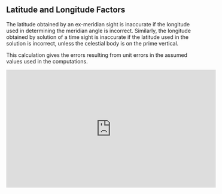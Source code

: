 ## Latitude and Longitude Factors
The latitude obtained by an ex-meridian sight is inaccurate if the longitude used in determining the meridian angle is incorrect. Similarly, the longitude obtained by solution of a time sight is inaccurate if the latitude used in the solution is incorrect, unless the celestial body is on the prime vertical.

This calculation gives the errors resulting from unit errors in the assumed values used in the computations. 

<iframe width="560" height="315" src="https://www.youtube.com/embed/LVnJW8kWRIM" title="YouTube video player" frameborder="0" allow="accelerometer; autoplay; clipboard-write; encrypted-media; gyroscope; picture-in-picture" allowfullscreen></iframe>
